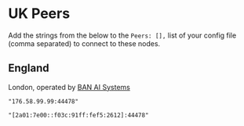 # UK Peers

Add the strings from the below to the `Peers: [],` list of your config file (comma separated) to connect to these nodes.

## England

London, operated by [BAN AI Systems](https://ban.ai/)

`"176.58.99.99:44478"`

`"[2a01:7e00::f03c:91ff:fef5:2612]:44478"`
